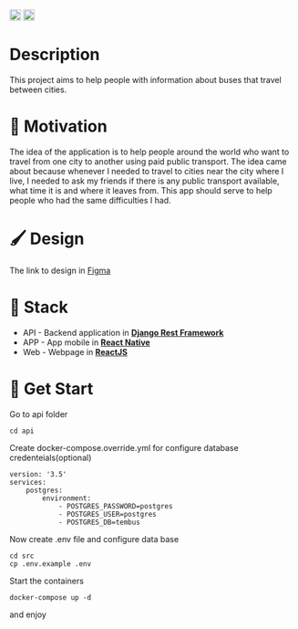 <!-- <p align="center"><img src="#" alt="TemBusApp"></p> -->
<img src="https://img.shields.io/github/languages/code-size/TemBusApp/backend?label=Repo%20size" height="20">
<img src="https://img.shields.io/github/license/TemBusApp/backend?style=flat-square" height="20">

# Description

This project aims to help people with information about buses that travel between cities.


# 🤞 Motivation

The idea of the application is to help people around the world who want to travel from one city to another using paid public transport. The idea came about because whenever I needed to travel to cities near the city where I live, I needed to ask my friends if there is any public transport available, what time it is and where it leaves from. This app should serve to help people who had the same difficulties I had.


# 🖌️ Design

The link to design in [Figma](https://www.figma.com/file/5juPDMWCJQ2tAZws0EQDJo/TemBus?node-id=0%3A1)


# 🔨 Stack

* API - Backend application in **[Django Rest Framework](https://www.django-rest-framework.org/)**
* APP - App mobile in **[React Native](https://reactnative.dev/)**
* Web - Webpage in **[ReactJS](https://pt-br.reactjs.org/)** 

# 🏁 Get Start

Go to api folder

```
cd api
```

Create docker-compose.override.yml for configure database credenteials(optional)
 
```
version: '3.5'
services: 
    postgres:
        environment: 
            - POSTGRES_PASSWORD=postgres
            - POSTGRES_USER=postgres
            - POSTGRES_DB=tembus
```

Now create .env file and configure data base 

```
cd src 
cp .env.example .env
```

Start the containers

```
docker-compose up -d
```

and enjoy 